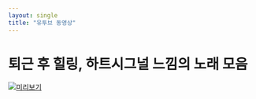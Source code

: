 ```yaml
---
layout: single
title: "유투브 동영상"
---
```


# 퇴근 후 힐링, 하트시그널 느낌의 노래 모음

[![미리보기](https://img.youtube.com/vi/J3kUYFFdVc0/0.jpg)](https://www.youtube.com/watch?v=2ZR7aALUxFw)


